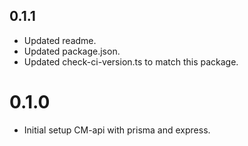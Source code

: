 ## 0.1.1

- Updated readme.
- Updated package.json.
- Updated check-ci-version.ts to match this package.

# 0.1.0

- Initial setup CM-api with prisma and express.
